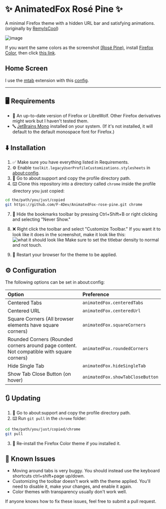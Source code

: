 # ✨ AnimatedFox Rosé Pine ✨
A minimal Firefox theme with a hidden URL bar and satisfying animations. (originally by [RemyIsCool](https://github.com/RemyIsCool))

![image](https://github.com/user-attachments/assets/ff9b33e6-8eb8-4b4b-bacf-466ae3752379)


If you want the same colors as the screenshot [(Rosé Pine)](https://rosepinetheme.com/), install [Firefox Color](https://addons.mozilla.org/en-US/firefox/addon/firefox-color), then click [this link](https://color.firefox.com/?theme=XQAAAAKRAQAAAAAAAABBqYhm849SCia73laEGccwS-xMDPr3WmqH6mLhhyRv-nu52zZ2ZXxbtAepG2Aokh1Ejdb1z3vrcjLsdAKABouvjElgsj_nFz6MQxH2HRXLob_aSHZCs-03dPBFDf6tPSs9IqYQstQ2Cbw-qOTEPMNK3ejQcbczf4LZTVpiOe9JSd9ix_m31iP9q97cT8kzzlHgkCa4xCvSugNadk4FxHf7Csqg4PVC6q5qfb0JnI0tyV6nqN_23o0FiIWCfD4nN1vFq4skKEYXLQVpZXuw87O8_hn6bCVjGn5MEww-8ezpXrdZ20ZS9hUa3OLWgsv_yQh1Vg
).

## Home Screen
I use the [mtab](https://github.com/maxhu08/mtab) extension with this [config](https://raw.githubusercontent.com/F-4Dev/AnimatedFox-rose-pine/refs/heads/main/mtab-config.txt).

---

## 🖥️ Requirements
 - 🦊 An up-to-date version of Firefox or LibreWolf. Other Firefox derivatives might work but I haven't tested them.
 - 🔤 [JetBrains Mono](https://www.jetbrains.com/lp/mono/) installed on your system. (If it's not installed, it will default to the default monospace font for Firefox.)

## ⬇️ Installation
1. ✅ Make sure you have everything listed in Requirements.
2. ⚙️ Enable `toolkit.legacyUserProfileCustomizations.stylesheets` in [about:config](about:config).
3. 📁 Go to about:support and copy the profile directory path.
4. ⌨️ Clone this repository into a directory called `chrome` inside the profile directory you just copied:
```bash
cd the/path/you/just/copied
git https://github.com/F-4Dev/AnimatedFox-rose-pine.git chrome
```
7. 📑 Hide the bookmarks toolbar by pressing Ctrl+Shift+B or right clicking and selecting "Never Show."
8. ❌ Right click the toolbar and select "Customize Toolbar." If you want it to look like it does in the screenshot, make it look like this:
  ![what it should look like](https://github.com/RemyIsCool/AnimatedFox/assets/97812130/9dbeae08-4705-48f4-848e-14acddde42a2) Make sure to set the titlebar density to normal and not touch.

10. 🔄 Restart your browser for the theme to be applied.

## ⚙️ Configuration

The following options can be set in about:config:

| Option          | Preference
| :-------------- | :---
| Centered Tabs   | `animatedFox.centeredTabs`  
| Centered URL    | `animatedFox.centeredUrl`  
| Square Corners (All browser elements have square corners)  | `animatedFox.squareCorners`
| Rounded Corners (Rounded corners around page content. Not compatible with square corners) | `animatedFox.roundedCorners`
| Hide Single Tab | `animatedFox.hideSingleTab`
| Show Tab Close Button (on hover) | `animatedFox.showTabCloseButton`

## 🔃 Updating
1. 📁 Go to about:support and copy the profile directory path.
2. ⌨️ Run `git pull` in the `chrome` folder:
```bash
cd the/path/you/just/copied/chrome
git pull
```
3. 🎨 Re-install the Firefox Color theme if you installed it.

## 👾 Known Issues
 - Moving around tabs is very buggy. You should instead use the keyboard shortcuts ctrl+shift+page up/down.
 - Customizing the toolbar doesn't work with the theme applied. You'll need to disable it, make your changes, and enable it again.
 - Color themes with transparency usually don't work well.

If anyone knows how to fix these issues, feel free to submit a pull request.

